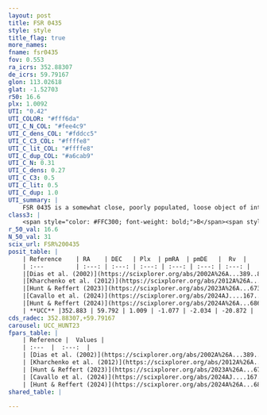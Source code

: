 ```yaml
---
layout: post
title: FSR 0435
style: style
title_flag: true
more_names: 
fname: fsr0435
fov: 0.553
ra_icrs: 352.88307
de_icrs: 59.79167
glon: 113.02618
glat: -1.52703
r50: 16.6
plx: 1.0092
UTI: "0.42"
UTI_COLOR: "#fff6da"
UTI_C_N_COL: "#fee4c9"
UTI_C_dens_COL: "#fddcc5"
UTI_C_C3_COL: "#ffffe8"
UTI_C_lit_COL: "#ffffe8"
UTI_C_dup_COL: "#a6cab9"
UTI_C_N: 0.31
UTI_C_dens: 0.27
UTI_C_C3: 0.5
UTI_C_lit: 0.5
UTI_C_dup: 1.0
UTI_summary: |
    FSR 0435 is a somewhat close, poorly populated, loose object of intermediate C3 quality. It is moderately studied in the literature.
class3: |
    <span style="color: #FFC300; font-weight: bold;">B</span><span style="color: #FFC300; font-weight: bold;">B</span>
r_50_val: 16.6
N_50_val: 31
scix_url: FSR%200435
posit_table: |
    | Reference    | RA    | DEC   | Plx  | pmRA  | pmDE   |  Rv  |
    | :---         | :---: | :---: | :---: | :---: | :---: | :---: |
    |[Dias et al. (2002)](https://scixplorer.org/abs/2002A%26A...389..871D) | 352.792 | 59.786 | -- | -2.33 | -0.71 | -- |
    |[Kharchenko et al. (2012)](https://scixplorer.org/abs/2012A%26A...543A.156K) | 352.808 | 59.775 | -- | -2.33 | -0.71 | -- |
    |[Hunt & Reffert (2023)](https://scixplorer.org/abs/2023A%26A...673A.114H) | 352.882 | 59.78 | 0.995 | -1.051 | -2.016 | -15.436 |
    |[Cavallo et al. (2024)](https://scixplorer.org/abs/2024AJ....167...12C) | 352.926 | 59.811 | 0.998 | -- | -- | -- |
    |[Hunt & Reffert (2024)](https://scixplorer.org/abs/2024A%26A...686A..42H) | 352.882 | 59.78 | 0.995 | -1.051 | -2.016 | -15.436 |
    | **UCC** |352.883 | 59.792 | 1.009 | -1.077 | -2.034 | -20.872 | 
cds_radec: 352.88307,+59.79167
carousel: UCC_HUNT23
fpars_table: |
    | Reference |  Values |
    | :---  |  :---:  |
    | [Dias et al. (2002)](https://scixplorer.org/abs/2002A%26A...389..871D) | `E(B-V)=0.531, Dist=805.0, Age=8.35` |
    | [Kharchenko et al. (2012)](https://scixplorer.org/abs/2012A%26A...543A.156K) | `e_bv=0.531, distance=805, log_age=8.35` |
    | [Hunt & Reffert (2023)](https://scixplorer.org/abs/2023A%26A...673A.114H) | `AV50=2.02, diffAV50=1.012, MOD50=9.884, logAge50=7.765` |
    | [Cavallo et al. (2024)](https://scixplorer.org/abs/2024AJ....167...12C) | `AV50=2.28, dMod50=10.12, logAge50=7.47, [Fe/H]50=0.09` |
    | [Hunt & Reffert (2024)](https://scixplorer.org/abs/2024A%26A...686A..42H) | `MassJ=56.4979` |
shared_table: |
    
---
```

